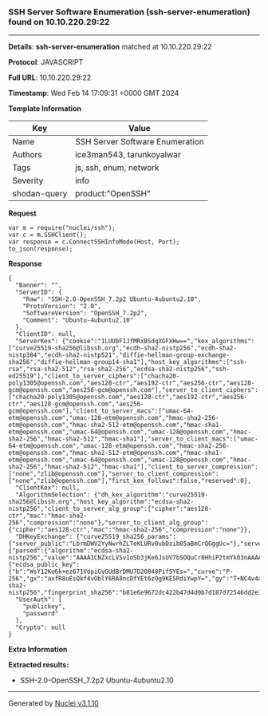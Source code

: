 ### SSH Server Software Enumeration (ssh-server-enumeration) found on 10.10.220.29:22

----
**Details**: **ssh-server-enumeration** matched at 10.10.220.29:22

**Protocol**: JAVASCRIPT

**Full URL**: 10.10.220.29:22

**Timestamp**: Wed Feb 14 17:09:31 +0000 GMT 2024

**Template Information**

| Key | Value |
| --- | --- |
| Name | SSH Server Software Enumeration |
| Authors | ice3man543, tarunkoyalwar |
| Tags | js, ssh, enum, network |
| Severity | info |
| shodan-query | product:"OpenSSH" |

**Request**
```http
var m = require("nuclei/ssh");
var c = m.SSHClient();
var response = c.ConnectSSHInfoMode(Host, Port);
to_json(response);
```

**Response**
```http
{
  "Banner": "",
  "ServerID": {
    "Raw": "SSH-2.0-OpenSSH_7.2p2 Ubuntu-4ubuntu2.10",
    "ProtoVersion": "2.0",
    "SoftwareVersion": "OpenSSH_7.2p2",
    "Comment": "Ubuntu-4ubuntu2.10"
  },
  "ClientID": null,
  "ServerKex": {"cookie":"1LUUbF1JfMRxBSdqXGFXHw==","kex_algorithms":["curve25519-sha256@libssh.org","ecdh-sha2-nistp256","ecdh-sha2-nistp384","ecdh-sha2-nistp521","diffie-hellman-group-exchange-sha256","diffie-hellman-group14-sha1"],"host_key_algorithms":["ssh-rsa","rsa-sha2-512","rsa-sha2-256","ecdsa-sha2-nistp256","ssh-ed25519"],"client_to_server_ciphers":["chacha20-poly1305@openssh.com","aes128-ctr","aes192-ctr","aes256-ctr","aes128-gcm@openssh.com","aes256-gcm@openssh.com"],"server_to_client_ciphers":["chacha20-poly1305@openssh.com","aes128-ctr","aes192-ctr","aes256-ctr","aes128-gcm@openssh.com","aes256-gcm@openssh.com"],"client_to_server_macs":["umac-64-etm@openssh.com","umac-128-etm@openssh.com","hmac-sha2-256-etm@openssh.com","hmac-sha2-512-etm@openssh.com","hmac-sha1-etm@openssh.com","umac-64@openssh.com","umac-128@openssh.com","hmac-sha2-256","hmac-sha2-512","hmac-sha1"],"server_to_client_macs":["umac-64-etm@openssh.com","umac-128-etm@openssh.com","hmac-sha2-256-etm@openssh.com","hmac-sha2-512-etm@openssh.com","hmac-sha1-etm@openssh.com","umac-64@openssh.com","umac-128@openssh.com","hmac-sha2-256","hmac-sha2-512","hmac-sha1"],"client_to_server_compression":["none","zlib@openssh.com"],"server_to_client_compression":["none","zlib@openssh.com"],"first_kex_follows":false,"reserved":0},
  "ClientKex": null,
  "AlgorithmSelection": {"dh_kex_algorithm":"curve25519-sha256@libssh.org","host_key_algorithm":"ecdsa-sha2-nistp256","client_to_server_alg_group":{"cipher":"aes128-ctr","mac":"hmac-sha2-256","compression":"none"},"server_to_client_alg_group":{"cipher":"aes128-ctr","mac":"hmac-sha2-256","compression":"none"}},
  "DHKeyExchange": {"curve25519_sha256_params":{"server_public":"LbrmDWV2YyNwrhZLTeKLURv0ubDzib05aBmCrQGggUc="},"server_signature":{"parsed":{"algorithm":"ecdsa-sha2-nistp256","value":"AAAAICNZxcLVSv1oSb3jKe6JsUV7bSOQuCr8HhiP2tmYk03nAAAAIQCTKv52j63MIo49bGJISbJ4zlSfbrTz+E+2gIxbEDfJUw=="},"raw":"AAAAE2VjZHNhLXNoYTItbmlzdHAyNTYAAABJAAAAICNZxcLVSv1oSb3jKe6JsUV7bSOQuCr8HhiP2tmYk03nAAAAIQCTKv52j63MIo49bGJISbJ4zlSfbrTz+E+2gIxbEDfJUw==","h":"i7YywzwIl7mKR3duOWrwZGx0qRCUG6t7z1+IfZI5mEo="},"server_host_key":{"ecdsa_public_key":{"b":"WsY12Ko6k+ez671VdpiGvGUdBrDMU7D2O848PifSYEs=","curve":"P-256","gx":"axfR8uEsQkf4vOblY6RA8ncDfYEt6zOg9KE5RdiYwpY=","gy":"T+NC4v4af5uO5+tKfA+eFivOM1drMV7Oy7ZAaDe/UfU=","length":256,"n":"/////wAAAAD//////////7zm+q2nF56E87nKwvxjJVE=","p":"/////wAAAAEAAAAAAAAAAAAAAAD///////////////8=","x":"Hk4HdVhKU48ls7BcdX+N79qXBponyqWOveIucooaTAI=","y":"4+PtH7IhMCAC3vim719GDimVEEGdQPbxUF6eH2QZb20="},"raw":"AAAAE2VjZHNhLXNoYTItbmlzdHAyNTYAAAAIbmlzdHAyNTYAAABBBB5OB3VYSlOPJbOwXHV/je/alwaaJ8qljr3iLnKKGkwC4+PtH7IhMCAC3vim719GDimVEEGdQPbxUF6eH2QZb20=","algorithm":"ecdsa-sha2-nistp256","fingerprint_sha256":"b81e6e9672dc422b47d4d0b7d187d72546dd2e340b46f1a10d1520092003ec5f"}},
  "UserAuth": [
    "publickey",
    "password"
  ],
  "Crypto": null
}
```

**Extra Information**

**Extracted results:**

- SSH-2.0-OpenSSH_7.2p2 Ubuntu-4ubuntu2.10



----

Generated by [Nuclei v3.1.10](https://github.com/projectdiscovery/nuclei)